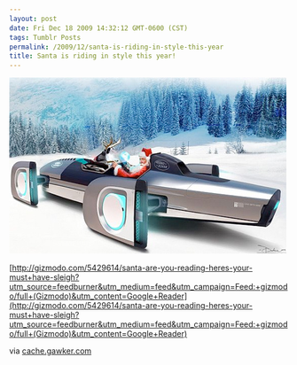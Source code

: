 ```yaml
---
layout: post
date: Fri Dec 18 2009 14:32:12 GMT-0600 (CST)
tags: Tumblr Posts
permalink: /2009/12/santa-is-riding-in-style-this-year
title: Santa is riding in style this year!
---
```


![](/public/assets/tumblr/tumblr_kuv7poKVV31qa4klho1_500.jpg)

[http://gizmodo.com/5429614/santa-are-you-reading-heres-your-must+have-sleigh?utm_source=feedburner&utm_medium=feed&utm_campaign=Feed:+gizmodo/full+(Gizmodo)&utm_content=Google+Reader](http://gizmodo.com/5429614/santa-are-you-reading-heres-your-must+have-sleigh?utm_source=feedburner&utm_medium=feed&utm_campaign=Feed:+gizmodo/full+(Gizmodo)&utm_content=Google+Reader)

via [cache.gawker.com](http://cache.gawker.com/assets/images/4/2009/12/500x_landroversleigh.jpg)
